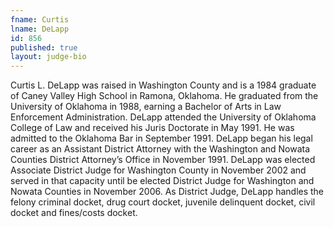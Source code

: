 ```yaml
---
fname: Curtis
lname: DeLapp
id: 856
published: true
layout: judge-bio
---
```

Curtis L. DeLapp was raised in Washington County and is a 1984 graduate of Caney Valley High School in Ramona, Oklahoma. He graduated from the University of Oklahoma in 1988, earning a Bachelor of Arts in Law Enforcement Administration. DeLapp attended the University of Oklahoma College of Law and received his Juris Doctorate in May 1991. He was admitted to the Oklahoma Bar in September 1991. DeLapp began his legal career as an Assistant District Attorney with the Washington and Nowata Counties District Attorney’s Office in November 1991. DeLapp was elected Associate District Judge for Washington County in November 2002 and served in that capacity until be elected District Judge for Washington and Nowata Counties in November 2006. As District Judge, DeLapp handles the felony criminal docket, drug court docket, juvenile delinquent docket, civil docket and fines/costs docket.
